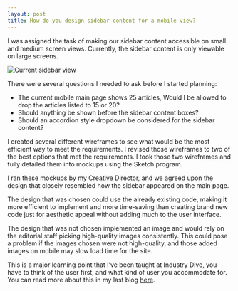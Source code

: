 ```yaml
---
layout: post
title: How do you design sidebar content for a mobile view?
---
```


I was assigned the task of making our sidebar content accessible on small and medium screen views. Currently, the sidebar content is only viewable on large screens.

![Current sidebar view](site/images/sidebar-current-view.png)


There were several questions I needed to ask before I started planning:
* The current mobile main page shows 25 articles, Would I be allowed to drop the articles listed to 15 or 20?
* Should anything be shown before the sidebar content boxes?
* Should an accordion style dropdown be considered for the sidebar content?

I created several different wireframes to see what would be the most efficient way to meet the requirements. I revised those wireframes to two of the best options that met the requirements. I took those two wireframes and fully detailed them into mockups using the Sketch program.

I ran these mockups by my Creative Director, and we agreed upon the design that closely resembled how the sidebar appeared on the main page.  

The design that was chosen could use the already existing code, making it more efficient to implement and more time-saving than creating brand new code just for aesthetic appeal without adding much to the user interface.

The design that was not chosen implemented an image and would rely on the editorial staff picking high-quality images consistently. This could pose a problem if the images chosen were not high-quality, and those added images on mobile may slow load time for the site.

This is a major learning point that I’ve been taught at Industry Dive, you have to think of the user first, and what kind of user you accommodate for. You can read more about this in my last blog [here](http://www.jhugheswebdev.com/user-interface-design/).
